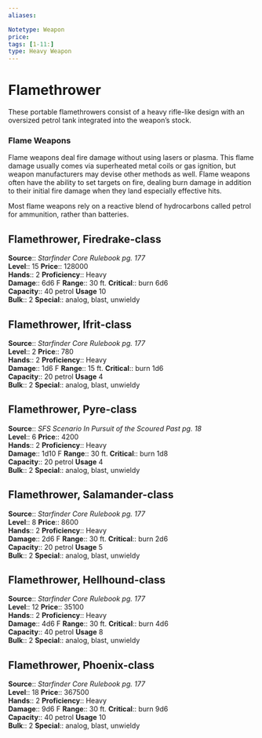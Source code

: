 ```yaml
---
aliases: 

Notetype: Weapon
price: 
tags: [1-11:]
type: Heavy Weapon
---
```


# Flamethrower

These portable flamethrowers consist of a heavy rifle-like design with an oversized petrol tank integrated into the weapon’s stock.

### Flame Weapons

Flame weapons deal fire damage without using lasers or plasma. This flame damage usually comes via superheated metal coils or gas ignition, but weapon manufacturers may devise other methods as well. Flame weapons often have the ability to set targets on fire, dealing burn damage in addition to their initial fire damage when they land especially effective hits.

Most flame weapons rely on a reactive blend of hydrocarbons called petrol for ammunition, rather than batteries.

## Flamethrower, Firedrake-class

**Source**:: _Starfinder Core Rulebook pg. 177_  
**Level**:: 15
**Price**:: 128000  
**Hands**:: 2
**Proficiency**:: Heavy  
**Damage**:: 6d6 F 
**Range**:: 30 ft.
**Critical**:: burn 6d6  
**Capacity**:: 40 petrol 
**Usage** 10  
**Bulk**:: 2
**Special**:: analog, blast, unwieldy

## Flamethrower, Ifrit-class

**Source**:: _Starfinder Core Rulebook pg. 177_  
**Level**:: 2
**Price**:: 780  
**Hands**:: 2
**Proficiency**:: Heavy  
**Damage**:: 1d6 F 
**Range**:: 15 ft.
**Critical**:: burn 1d6  
**Capacity**:: 20 petrol 
**Usage** 4  
**Bulk**:: 2
**Special**:: analog, blast, unwieldy

## Flamethrower, Pyre-class

**Source**:: _SFS Scenario In Pursuit of the Scoured Past pg. 18_  
**Level**:: 6
**Price**:: 4200  
**Hands**:: 2
**Proficiency**:: Heavy  
**Damage**:: 1d10 F 
**Range**:: 30 ft.
**Critical**:: burn 1d8  
**Capacity**:: 20 petrol 
**Usage** 4  
**Bulk**:: 2
**Special**:: analog, blast, unwieldy

## Flamethrower, Salamander-class

**Source**:: _Starfinder Core Rulebook pg. 177_  
**Level**:: 8
**Price**:: 8600  
**Hands**:: 2
**Proficiency**:: Heavy  
**Damage**:: 2d6 F 
**Range**:: 30 ft.
**Critical**:: burn 2d6  
**Capacity**:: 20 petrol 
**Usage** 5  
**Bulk**:: 2
**Special**:: analog, blast, unwieldy

## Flamethrower, Hellhound-class

**Source**:: _Starfinder Core Rulebook pg. 177_  
**Level**:: 12
**Price**:: 35100  
**Hands**:: 2
**Proficiency**:: Heavy  
**Damage**:: 4d6 F 
**Range**:: 30 ft.
**Critical**:: burn 4d6  
**Capacity**:: 40 petrol 
**Usage** 8  
**Bulk**:: 2
**Special**:: analog, blast, unwieldy

## Flamethrower, Phoenix-class

**Source**:: _Starfinder Core Rulebook pg. 177_  
**Level**:: 18
**Price**:: 367500  
**Hands**:: 2
**Proficiency**:: Heavy  
**Damage**:: 9d6 F 
**Range**:: 30 ft.
**Critical**:: burn 9d6  
**Capacity**:: 40 petrol 
**Usage** 10  
**Bulk**:: 2
**Special**:: analog, blast, unwieldy
